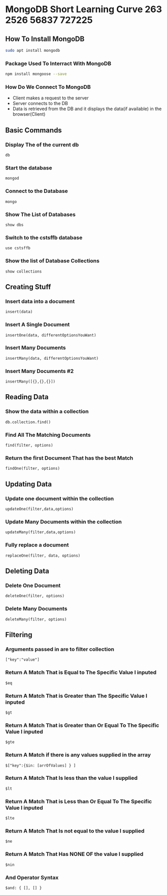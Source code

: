 # MongoDB Short Learning Curve 263 2526 56837 727225

## How To Install MongoDB

```bash
sudo apt install mongodb
```

### Package Used To Interract With MongoDB

```bash
npm install mongoose --save
```


### How Do We Connect To MongoDB
- Client makes a request to the server
- Server connects to the DB
- Data is retrieved from the DB and it displays the data(if available) in the browser(Client)

## Basic Commands
### Display The of the current db
```
db
```

### Start the database
```
mongod
```

### Connect to the Database
```
mongo
```

### Show The List of Databases
```
show dbs
```

### Switch to the cstsffb database
```
use cstsffb
```

### Show the list of Database Collections
```
show collections
```

## Creating Stuff

### Insert data into a document
```
insert(data)
```

### Insert A Single Document
```
insertOne(data, differentOptionsYouWant)
```

### Insert Many Documents
```
insertMany(data, differentOptionsYouWant)
```

### Insert Many Documents #2
```
insertMany([{},{},{}])
```

## Reading Data

### Show the data within a collection
```
db.collection.find()
```

### Find All The Matching Documents
```
find(filter, options)
```

### Return the first Document That has the best Match
```
findOne(filter, options)
```

## Updating Data

### Update one document within the collection
```
updateOne(filter,data,options)
```

### Update Many Documents within the collection
```
updateMany(filter,data,options)
```

### Fully replace a document
```
replaceOne(filter, data, options)
```

## Deleting Data

### Delete One Document
```
deleteOne(filter, options)
```

### Delete Many Documents
```
deleteMany(filter, options)
```

## Filtering
### Arguments passed in are to filter collection
```
["key":"value"]
```

### Return A Match That is Equal to The Specific Value I inputed
```
$eq
```

### Return A Match That is Greater than The Specific Value I inputed
```
$gt
```

### Return A Match That is Greater than Or Equal To The Specific Value I inputed
```
$gte
```

### Return A Match if there is any values supplied in the array
```
$["key":{$in: [arrOfValues] } ]
```

### Return A Match That Is less than the value I supplied
```
$lt
```

### Return A Match That is Less than Or Equal To The Specific Value I inputed
```
$lte
```

### Return A Match That Is not equal to the value I supplied
```
$ne
```

### Return A Match That Has NONE OF the value I supplied
```
$nin
```

### And Operator Syntax
```
$and: { [], [] } 
```
